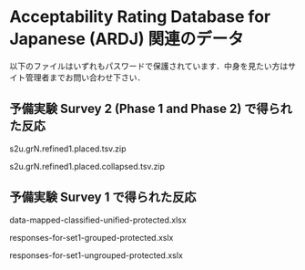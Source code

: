 # Acceptability Rating Database for Japanese (ARDJ) 関連のデータ

以下のファイルはいずれもパスワードで保護されています．中身を見たい方はサイト管理者までお問い合わせ下さい．

## 予備実験 Survey 2 (Phase 1 and Phase 2) で得られた反応

s2u.grN.refined1.placed.tsv.zip

s2u.grN.refined1.placed.collapsed.tsv.zip

## 予備実験 Survey 1 で得られた反応

data-mapped-classified-unified-protected.xlsx

responses-for-set1-grouped-protected.xslx

responses-for-set1-ungrouped-protected.xslx

